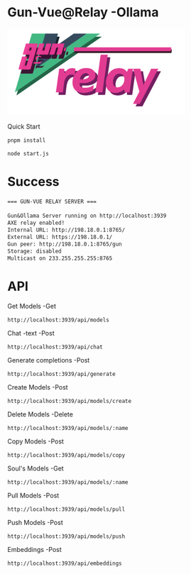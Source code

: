 # Gun-Vue@Relay -Ollama

<img src="https://raw.githubusercontent.com/DeFUCC/gun-vue/main/app/public/media/svg/relay.svg" alt="@gun-vue relay logo" width="400" />

 
 Quick Start
 ```base
 pnpm install
 ```
 
 ```base
 node start.js
 ```
 
 # Success
 ```base
 === GUN-VUE RELAY SERVER ===
 
 Gun&Ollama Server running on http://localhost:3939
 AXE relay enabled!
 Internal URL: http://198.18.0.1:8765/
 External URL: https://198.18.0.1/
 Gun peer: http://198.18.0.1:8765/gun
 Storage: disabled
 Multicast on 233.255.255.255:8765
 ```
 
 # API
 
 Get Models -Get
 ```base
 http://localhost:3939/api/models
 ```
 
 Chat -text  -Post
 ```base
 http://localhost:3939/api/chat
 ```
 
 Generate completions  -Post
 ```base
 http://localhost:3939/api/generate
 ```
 
 Create Models  -Post
 ```base
 http://localhost:3939/api/models/create
 ```
 
 Delete Models  -Delete
 ```base
 http://localhost:3939/api/models/:name
 ```
 
 Copy Models  -Post
 ```base
 http://localhost:3939/api/models/copy
 ```
 
 Soul's Models  -Get
 ```base
 http://localhost:3939/api/models/:name
 ```
 
 Pull Models  -Post
 ```base
 http://localhost:3939/api/models/pull
 ```
 
 Push Models  -Post
 ```base
 http://localhost:3939/api/models/push
 ```
 
 Embeddings  -Post
 ```base
 http://localhost:3939/api/embeddings
 ```
